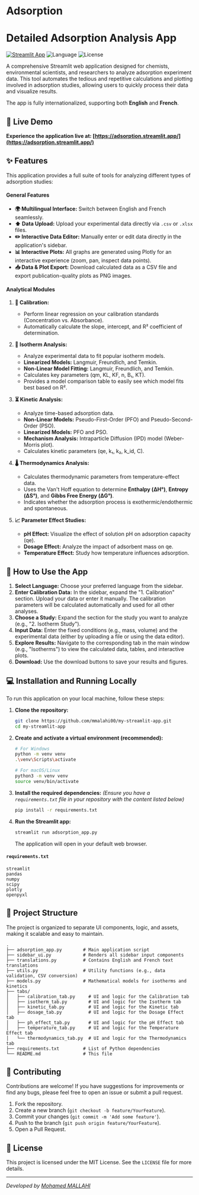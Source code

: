 # Adsorption
# Detailed Adsorption Analysis App

[![Streamlit App](https://static.streamlit.io/badges/streamlit_badge_black_white.svg)](https://adsorption.streamlit.app/)
![Language](https://img.shields.io/badge/Language-Python-blue.svg)
![License](https://img.shields.io/badge/License-MIT-green.svg)

A comprehensive Streamlit web application designed for chemists, environmental scientists, and researchers to analyze adsorption experiment data. This tool automates the tedious and repetitive calculations and plotting involved in adsorption studies, allowing users to quickly process their data and visualize results.

The app is fully internationalized, supporting both **English** and **French**.

## 🚀 Live Demo

**Experience the application live at: [https://adsorption.streamlit.app/](https://adsorption.streamlit.app/)**


## ✨ Features

This application provides a full suite of tools for analyzing different types of adsorption studies:

#### General Features
- **🌍 Multilingual Interface:** Switch between English and French seamlessly.
- **⬆️ Data Upload:** Upload your experimental data directly via `.csv` or `.xlsx` files.
- **✏️ Interactive Data Editor:** Manually enter or edit data directly in the application's sidebar.
- **📊 Interactive Plots:** All graphs are generated using Plotly for an interactive experience (zoom, pan, inspect data points).
- **📥 Data & Plot Export:** Download calculated data as a CSV file and export publication-quality plots as PNG images.

#### Analytical Modules
1.  **🔬 Calibration:**
    -   Perform linear regression on your calibration standards (Concentration vs. Absorbance).
    -   Automatically calculate the slope, intercept, and R² coefficient of determination.

2.  **🧪 Isotherm Analysis:**
    -   Analyze experimental data to fit popular isotherm models.
    -   **Linearized Models:** Langmuir, Freundlich, and Temkin.
    -   **Non-Linear Model Fitting:** Langmuir, Freundlich, and Temkin.
    -   Calculates key parameters (qm, KL, KF, n, B₁, KT).
    -   Provides a model comparison table to easily see which model fits best based on R².

3.  **⏳ Kinetic Analysis:**
    -   Analyze time-based adsorption data.
    -   **Non-Linear Models:** Pseudo-First-Order (PFO) and Pseudo-Second-Order (PSO).
    -   **Linearized Models:** PFO and PSO.
    -   **Mechanism Analysis:** Intraparticle Diffusion (IPD) model (Weber-Morris plot).
    -   Calculates kinetic parameters (qe, k₁, k₂, k_id, C).

4.  **🌡️ Thermodynamics Analysis:**
    -   Calculates thermodynamic parameters from temperature-effect data.
    -   Uses the Van't Hoff equation to determine **Enthalpy (ΔH°)**, **Entropy (ΔS°)**, and **Gibbs Free Energy (ΔG°)**.
    -   Indicates whether the adsorption process is exothermic/endothermic and spontaneous.

5.  **📈 Parameter Effect Studies:**
    -   **pH Effect:** Visualize the effect of solution pH on adsorption capacity (qe).
    -   **Dosage Effect:** Analyze the impact of adsorbent mass on qe.
    -   **Temperature Effect:** Study how temperature influences adsorption.

## 📖 How to Use the App

1.  **Select Language:** Choose your preferred language from the sidebar.
2.  **Enter Calibration Data:** In the sidebar, expand the "1. Calibration" section. Upload your data or enter it manually. The calibration parameters will be calculated automatically and used for all other analyses.
3.  **Choose a Study:** Expand the section for the study you want to analyze (e.g., "2. Isotherm Study").
4.  **Input Data:** Enter the fixed conditions (e.g., mass, volume) and the experimental data (either by uploading a file or using the data editor).
5.  **Explore Results:** Navigate to the corresponding tab in the main window (e.g., "Isotherms") to view the calculated data, tables, and interactive plots.
6.  **Download:** Use the download buttons to save your results and figures.

## 💻 Installation and Running Locally

To run this application on your local machine, follow these steps:

1.  **Clone the repository:**
    ```bash
    git clone https://github.com/mmalahi00/my-streamlit-app.git
    cd my-streamlit-app
    ```

2.  **Create and activate a virtual environment (recommended):**
    ```bash
    # For Windows
    python -m venv venv
    .\venv\Scripts\activate

    # For macOS/Linux
    python3 -m venv venv
    source venv/bin/activate
    ```

3.  **Install the required dependencies:**
    *(Ensure you have a `requirements.txt` file in your repository with the content listed below)*
    ```bash
    pip install -r requirements.txt
    ```

4.  **Run the Streamlit app:**
    ```bash
    streamlit run adsorption_app.py
    ```
    The application will open in your default web browser.

#### `requirements.txt`
```
streamlit
pandas
numpy
scipy
plotly
openpyxl
```

## 📂 Project Structure

The project is organized to separate UI components, logic, and assets, making it scalable and easy to maintain.

```
.
├── adsorption_app.py        # Main application script
├── sidebar_ui.py            # Renders all sidebar input components
├── translations.py          # Contains English and French text translations
├── utils.py                 # Utility functions (e.g., data validation, CSV conversion)
├── models.py                # Mathematical models for isotherms and kinetics
├── tabs/
│   ├── calibration_tab.py     # UI and logic for the Calibration tab
│   ├── isotherm_tab.py        # UI and logic for the Isotherm tab
│   ├── kinetic_tab.py         # UI and logic for the Kinetic tab
│   ├── dosage_tab.py          # UI and logic for the Dosage Effect tab
│   ├── ph_effect_tab.py       # UI and logic for the pH Effect tab
│   ├── temperature_tab.py     # UI and logic for the Temperature Effect tab
│   └── thermodynamics_tab.py  # UI and logic for the Thermodynamics tab
├── requirements.txt         # List of Python dependencies
└── README.md                # This file
```

## 🤝 Contributing

Contributions are welcome! If you have suggestions for improvements or find any bugs, please feel free to open an issue or submit a pull request.

1.  Fork the repository.
2.  Create a new branch (`git checkout -b feature/YourFeature`).
3.  Commit your changes (`git commit -m 'Add some feature'`).
4.  Push to the branch (`git push origin feature/YourFeature`).
5.  Open a Pull Request.

## 📄 License

This project is licensed under the MIT License. See the `LICENSE` file for more details.

---
*Developed by [Mohamed MALLAHI](https://github.com/mmalahi00)*
